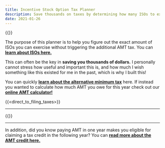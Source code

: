 ```yaml
---
title: Incentive Stock Option Tax Planner
description: Save thousands on taxes by determining how many ISOs to exercise without triggering AMT
date: 2021-01-26
---
```

{{<disclaimer>}}

The purpose of this planner is to help you figure out the exact amount of ISOs you can exercise without triggering the additional AMT tax. You can **[learn about ISOs here.](/articles/incentive-stock-option-iso-basics/)**

This can often be the key in **saving you thousands of dollars.** I personally cannot stress how useful and important this is, and how much I wish something like this existed for me in the past, which is why I built this!

You can quickly **[learn about the alternative minimum tax](/articles/what-is-the-alternative-minimum-tax/)** here. If instead you wanted to calculate how much AMT you owe for this year check out our **[online AMT calculator!](/amt-calculator/)**

{{<direct_to_filing_taxes>}}

------------------

{{<iso-exercise-planner >}}

------------------

In addition, did you know paying AMT in one year makes you eligible for claiming a tax credit in the following year? You can **[read more about the AMT credit here.](/articles/what_is_the_amt_credit_carryover)**
